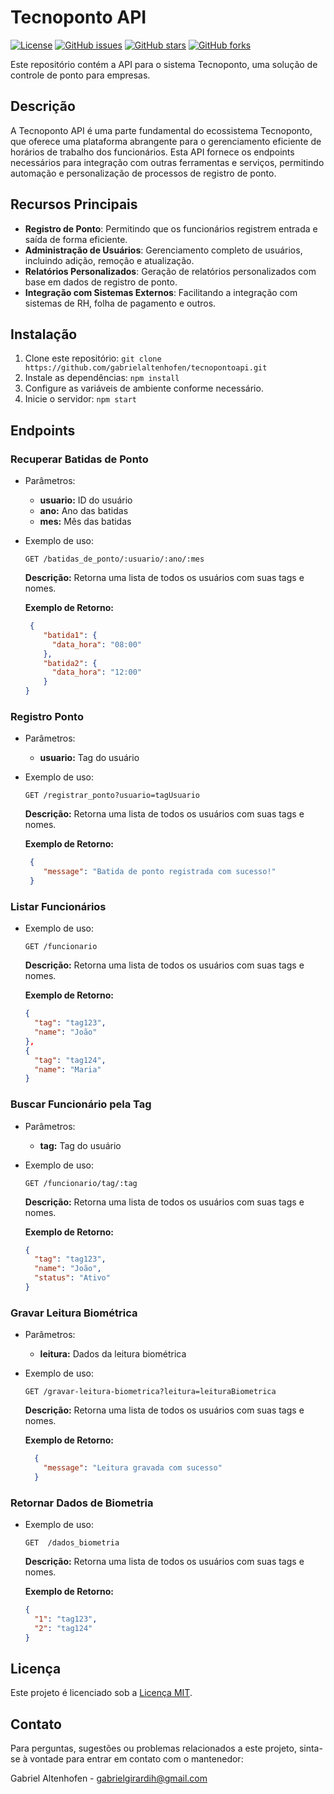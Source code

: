 # Tecnoponto API

[![License](https://img.shields.io/github/license/gabrielaltenhofen/tecnopontoapi)](https://github.com/gabrielaltenhofen/tecnopontoapi/blob/master/LICENSE)
[![GitHub issues](https://img.shields.io/github/issues/gabrielaltenhofen/tecnopontoapi)](https://github.com/gabrielaltenhofen/tecnopontoapi/issues)
[![GitHub stars](https://img.shields.io/github/stars/gabrielaltenhofen/tecnopontoapi)](https://github.com/gabrielaltenhofen/tecnopontoapi/stargazers)
[![GitHub forks](https://img.shields.io/github/forks/gabrielaltenhofen/tecnopontoapi)](https://github.com/gabrielaltenhofen/tecnopontoapi/network)

Este repositório contém a API para o sistema Tecnoponto, uma solução de controle de ponto para empresas.

## Descrição

A Tecnoponto API é uma parte fundamental do ecossistema Tecnoponto, que oferece uma plataforma abrangente para o gerenciamento eficiente de horários de trabalho dos funcionários. Esta API fornece os endpoints necessários para integração com outras ferramentas e serviços, permitindo automação e personalização de processos de registro de ponto.

## Recursos Principais

- **Registro de Ponto**: Permitindo que os funcionários registrem entrada e saída de forma eficiente.
- **Administração de Usuários**: Gerenciamento completo de usuários, incluindo adição, remoção e atualização.
- **Relatórios Personalizados**: Geração de relatórios personalizados com base em dados de registro de ponto.
- **Integração com Sistemas Externos**: Facilitando a integração com sistemas de RH, folha de pagamento e outros.

## Instalação

1. Clone este repositório: `git clone https://github.com/gabrielaltenhofen/tecnopontoapi.git`
2. Instale as dependências: `npm install`
3. Configure as variáveis de ambiente conforme necessário.
4. Inicie o servidor: `npm start`

## Endpoints

### Recuperar Batidas de Ponto
- Parâmetros:

  - **usuario:** ID do usuário
  - **ano:** Ano das batidas
  - **mes:** Mês das batidas
    
- Exemplo de uso:
    ```http
    GET /batidas_de_ponto/:usuario/:ano/:mes
    ```
    **Descrição:** Retorna uma lista de todos os usuários com suas tags e nomes.

    **Exemplo de Retorno:**
    ```json
     {
        "batida1": {
          "data_hora": "08:00"
        },
        "batida2": {
          "data_hora": "12:00"
        }
    }
    ```
### Registro Ponto

- Parâmetros:

  - **usuario:** Tag do usuário
    
- Exemplo de uso:
    ```http
    GET /registrar_ponto?usuario=tagUsuario
    ```
    **Descrição:** Retorna uma lista de todos os usuários com suas tags e nomes.

    **Exemplo de Retorno:**
    ```json
     {
        "message": "Batida de ponto registrada com sucesso!"
     }
    ```

### Listar Funcionários

- Exemplo de uso:
    
    ```http
    GET /funcionario
    ```
    **Descrição:** Retorna uma lista de todos os usuários com suas tags e nomes.

    **Exemplo de Retorno:**
    ```json
    {
      "tag": "tag123",
      "name": "João"
    },
    {
      "tag": "tag124",
      "name": "Maria"
    }
    ```
### Buscar Funcionário pela Tag
- Parâmetros:
  
  - **tag:** Tag do usuário
- Exemplo de uso:
    
    ```http
    GET /funcionario/tag/:tag
    ```
    **Descrição:** Retorna uma lista de todos os usuários com suas tags e nomes.

    **Exemplo de Retorno:**
    ```json
    {
      "tag": "tag123",
      "name": "João",
      "status": "Ativo"
    }
    ```

### Gravar Leitura Biométrica
- Parâmetros:
  
  - **leitura:** Dados da leitura biométrica
- Exemplo de uso:
    
    ```http
    GET /gravar-leitura-biometrica?leitura=leituraBiometrica
    ```
    **Descrição:** Retorna uma lista de todos os usuários com suas tags e nomes.

    **Exemplo de Retorno:**
    ```json
      {
        "message": "Leitura gravada com sucesso"
      }
    ```
### Retornar Dados de Biometria

- Exemplo de uso:
    
    ```http
    GET  /dados_biometria
    ```
    **Descrição:** Retorna uma lista de todos os usuários com suas tags e nomes.

    **Exemplo de Retorno:**
    ```json
    {
      "1": "tag123",
      "2": "tag124"
    }
    ```
    
## Licença

Este projeto é licenciado sob a [Licença MIT](https://github.com/gabrielaltenhofen/tecnopontoapi/blob/master/LICENSE).

## Contato

Para perguntas, sugestões ou problemas relacionados a este projeto, sinta-se à vontade para entrar em contato com o mantenedor:

Gabriel Altenhofen - gabrielgirardih@gmail.com
